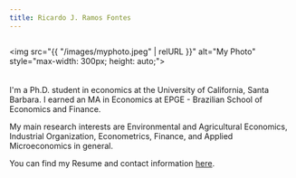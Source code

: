 ```yaml
---
title: Ricardo J. Ramos Fontes
---
```


<div style="display: flex; align-items: center; flex-wrap: wrap; gap: 20px;">

   <img src="{{ "/images/myphoto.jpeg" | relURL }}" alt="My Photo" style="max-width: 300px; height: auto;">

  <div style="flex: 1; min-width: 250px;">
  I'm a Ph.D. student in economics at the University of California, Santa Barbara. I earned an MA in Economics at EPGE - Brazilian School of Economics and Finance.
  
  My main research interests are Environmental and Agricultural Economics, Industrial Organization, Econometrics, Finance, and Applied Microeconomics in general.
  
  You can find my Resume and contact information <a href="/about/">here</a>.

  </div>

</div>
